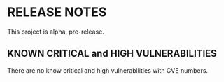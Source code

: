 # RELEASE NOTES

This project is alpha, pre-release.

## KNOWN CRITICAL and HIGH VULNERABILITIES

There are no know critical and high vulnerabilities with CVE numbers.
